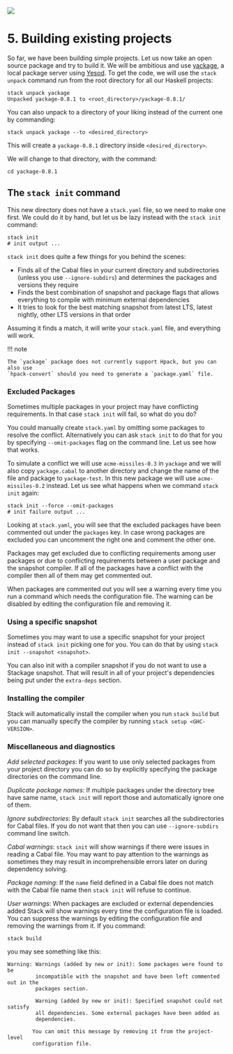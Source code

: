   <div class="hidden-warning"><a href="https://docs.haskellstack.org/"><img src="https://cdn.jsdelivr.net/gh/commercialhaskell/stack/doc/img/hidden-warning.svg"></a></div>

# 5. Building existing projects

So far, we have been building simple projects. Let us now take an open source
package and try to build it. We will be ambitious and use
[yackage](https://hackage.haskell.org/package/yackage), a local package server
using [Yesod](http://www.yesodweb.com/). To get the code, we will use the
`stack unpack` command run from the root directory for all our Haskell projects:

~~~text
stack unpack yackage
Unpacked yackage-0.8.1 to <root_directory>/yackage-0.8.1/
~~~

You can also unpack to a directory of your liking instead of the current one
by commanding:

~~~text
stack unpack yackage --to <desired_directory>
~~~

This will create a `yackage-0.8.1` directory inside `<desired_directory>`.

We will change to that directory, with the command:

~~~text
cd yackage-0.8.1
~~~

## The `stack init` command

This new directory does not have a `stack.yaml` file, so we need to make one
first. We could do it by hand, but let us be lazy instead with the `stack init`
command:

~~~text
stack init
# init output ...
~~~

`stack init` does quite a few things for you behind the scenes:

* Finds all of the Cabal files in your current directory and subdirectories
  (unless you use `--ignore-subdirs`) and determines the packages and versions
  they require
* Finds the best combination of snapshot and package flags that allows
  everything to compile with minimum external dependencies
* It tries to look for the best matching snapshot from latest LTS, latest
  nightly, other LTS versions in that order

Assuming it finds a match, it will write your `stack.yaml` file, and everything
will work.

!!! note

    The `yackage` package does not currently support Hpack, but you can also use
    `hpack-convert` should you need to generate a `package.yaml` file.

### Excluded Packages

Sometimes multiple packages in your project may have conflicting requirements.
In that case `stack init` will fail, so what do you do?

You could manually create `stack.yaml` by omitting some packages to resolve the
conflict. Alternatively you can ask `stack init` to do that for you by
specifying `--omit-packages` flag on the command line. Let us see how that
works.

To simulate a conflict we will use `acme-missiles-0.3` in `yackage` and we will
also copy `yackage.cabal` to another directory and change the name of the file
and package to `yackage-test`. In this new package we will use
`acme-missiles-0.2` instead. Let us see what happens when we command
`stack init` again:

~~~text
stack init --force --omit-packages
# init failure output ...
~~~

Looking at `stack.yaml`, you will see that the excluded packages have been
commented out under the `packages` key. In case wrong packages are excluded
you can uncomment the right one and comment the other one.

Packages may get excluded due to conflicting requirements among user packages or
due to conflicting requirements between a user package and the snapshot
compiler. If all of the packages have a conflict with the compiler then all of
them may get commented out.

When packages are commented out you will see a warning every time you run a
command which needs the configuration file. The warning can be disabled by
editing the configuration file and removing it.

### Using a specific snapshot

Sometimes you may want to use a specific snapshot for your project instead of
`stack init` picking one for you. You can do that by using
`stack init --snapshot <snapshot>`.

You can also init with a compiler snapshot if you do not want to use a
Stackage snapshot. That will result in all of your project's dependencies being
put under the `extra-deps` section.

### Installing the compiler

Stack will automatically install the compiler when you run `stack build` but you
can manually specify the compiler by running `stack setup <GHC-VERSION>`.

### Miscellaneous and diagnostics

_Add selected packages_: If you want to use only selected packages from your
project directory you can do so by explicitly specifying the package directories
on the command line.

_Duplicate package names_: If multiple packages under the directory tree have
same name, `stack init` will report those and automatically ignore one of them.

_Ignore subdirectories_: By default `stack init` searches all the subdirectories
for Cabal files. If you do not want that then you can use `--ignore-subdirs`
command line switch.

_Cabal warnings_: `stack init` will show warnings if there were issues in
reading a Cabal file. You may want to pay attention to the warnings as sometimes
they may result in incomprehensible errors later on during dependency solving.

_Package naming_: If the `name` field defined in a Cabal file does not match
with the Cabal file name then `stack init` will refuse to continue.

_User warnings_: When packages are excluded or external dependencies added Stack
will show warnings every time the configuration file is loaded. You can suppress
the warnings by editing the configuration file and removing the warnings from
it. If you command:

~~~text
stack build
~~~

you may see something like this:

~~~text
Warning: Warnings (added by new or init): Some packages were found to be
         incompatible with the snapshot and have been left commented out in the
         packages section.

         Warning (added by new or init): Specified snapshot could not satisfy
         all dependencies. Some external packages have been added as
         dependencies.

        You can omit this message by removing it from the project-level
        configuration file.
~~~
